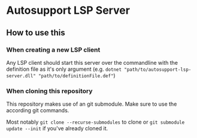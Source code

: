 # Autosupport LSP Server

## How to use this

### When creating a new LSP client

Any LSP client should start this server over the commandline with the definition file as it's only argument (e.g. `dotnet "path/to/autosupport-lsp-server.dll" "path/to/definitionFile.def"`)

### When cloning this repository

This repository makes use of an git submodule.
Make sure to use the according git commands.

Most notably `git clone --recurse-submodules` to clone or `git submodule update --init` if you've already cloned it.
